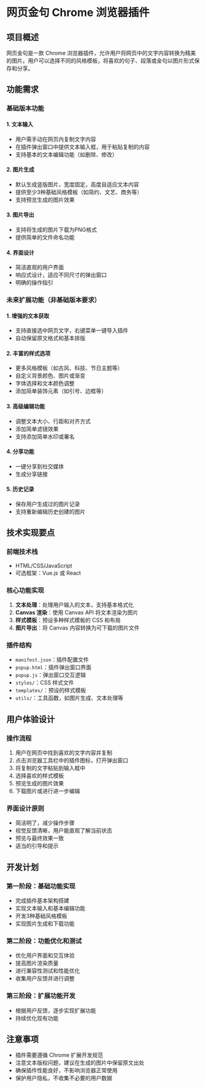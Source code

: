 # 网页金句 Chrome 浏览器插件

## 项目概述

网页金句是一款 Chrome 浏览器插件，允许用户将网页中的文字内容转换为精美的图片。用户可以选择不同的风格模板，将喜欢的句子、段落或金句以图片形式保存和分享。

## 功能需求

### 基础版本功能

#### 1. 文本输入
- 用户需手动在网页内复制文字内容
- 在插件弹出窗口中提供文本输入框，用于粘贴复制的内容
- 支持基本的文本编辑功能（如删除、修改）

#### 2. 图片生成
- 默认生成竖版图片，宽度固定，高度自适应文本内容
- 提供至少3种基础风格模板（如简约、文艺、商务等）
- 支持预览生成的图片效果

#### 3. 图片导出
- 支持将生成的图片下载为PNG格式
- 提供简单的文件命名功能

#### 4. 界面设计
- 简洁直观的用户界面
- 响应式设计，适应不同尺寸的弹出窗口
- 明确的操作指引

### 未来扩展功能（非基础版本要求）

#### 1. 增强的文本获取
- 支持直接选中网页文字，右键菜单一键导入插件
- 自动保留原文格式和基本排版

#### 2. 丰富的样式选项
- 更多风格模板（如古风、科技、节日主题等）
- 自定义背景颜色、图片或渐变
- 字体选择和文本颜色调整
- 添加简单装饰元素（如引号、边框等）

#### 3. 高级编辑功能
- 调整文本大小、行距和对齐方式
- 添加简单滤镜效果
- 支持添加简单水印或署名

#### 4. 分享功能
- 一键分享到社交媒体
- 生成分享链接

#### 5. 历史记录
- 保存用户生成过的图片记录
- 支持重新编辑历史创建的图片

## 技术实现要点

### 前端技术栈
- HTML/CSS/JavaScript
- 可选框架：Vue.js 或 React

### 核心功能实现
1. **文本处理**：处理用户输入的文本，支持基本格式化
2. **Canvas 渲染**：使用 Canvas API 将文本渲染为图片
3. **样式模板**：预设多种样式模板的 CSS 和布局
4. **图片导出**：将 Canvas 内容转换为可下载的图片文件

### 插件结构
- `manifest.json`：插件配置文件
- `popup.html`：插件弹出窗口界面
- `popup.js`：弹出窗口交互逻辑
- `styles/`：CSS 样式文件
- `templates/`：预设的样式模板
- `utils/`：工具函数，如图片生成、文本处理等

## 用户体验设计

### 操作流程
1. 用户在网页中找到喜欢的文字内容并复制
2. 点击浏览器工具栏中的插件图标，打开弹出窗口
3. 将复制的文字粘贴到输入框中
4. 选择喜欢的样式模板
5. 预览生成的图片效果
6. 下载图片或进行进一步编辑

### 界面设计原则
- 简洁明了，减少操作步骤
- 视觉反馈清晰，用户能直观了解当前状态
- 预览与最终效果一致
- 适当的引导和提示

## 开发计划

### 第一阶段：基础功能实现
- 完成插件基本架构搭建
- 实现文本输入和基本编辑功能
- 开发3种基础风格模板
- 实现图片生成和下载功能

### 第二阶段：功能优化和测试
- 优化用户界面和交互体验
- 提高图片渲染质量
- 进行兼容性测试和性能优化
- 收集用户反馈并进行调整

### 第三阶段：扩展功能开发
- 根据用户反馈，逐步实现扩展功能
- 持续优化现有功能

## 注意事项

- 插件需要遵循 Chrome 扩展开发规范
- 注意文本版权问题，建议在生成的图片中保留原文出处
- 确保插件性能良好，不影响浏览器正常使用
- 保护用户隐私，不收集不必要的用户数据